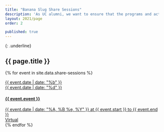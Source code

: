 ```yaml
---
title: "Banana Slug Share Sessions"
description: 'As UC alumni, we want to ensure that the programs and activities that make the UC Santa Cruz experience so unique have the resources they need to remain resilient. We know the experience that each of us had on campus made a profound impact on our lives. Join thousands of dedicated alumni like you by making a donation to UC Santa Cruz, ensuring our future alumni have the support they need to thrive.'
layout: 2021/page
order: 2

published: true
---
```


{: .underline}
## {{ page.title }}

{% for event in site.data.share-sessions %}
  <div class="component-wrapper">
    <a class="events-card" href="{{ event.zoom-link }}">
      <div class="events-card-content">
        <div class="date">
            <div class="month">{{ event.date | date: "%b" }}</div>
            <div class="day">{{ event.date | date: "%d" }}</div>
        </div>
          <div class="inner">
            <div class="card-content">
              <h4 class="header">{{ event.event }}</h4>
              <div class="tags">
                <span class="topics-title">
                  <div class="time">
                      <i class="fa fa-clock-o turquiose-text"></i> {{ event.date | date: "%A, %B %e, %Y" }} at {{ event.start }} to {{ event.end }}
                  </div>
                  <div class="location">
                    <i class="fa fa-map-marker turquiose-text"></i> Virtual
                  </div>
                </span>
              </div>
            </div>
          </div>   
      </div>
    </a>
  </div>
{% endfor %}




